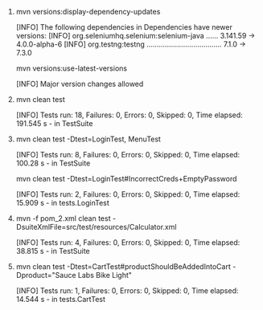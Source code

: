 1. mvn versions:display-dependency-updates

    [INFO] The following dependencies in Dependencies have newer versions:
    [INFO]   org.seleniumhq.selenium:selenium-java ...... 3.141.59 -> 4.0.0-alpha-6
    [INFO]   org.testng:testng ..................................... 7.1.0 -> 7.3.0
    
   mvn versions:use-latest-versions
        
    [INFO] Major version changes allowed
    
2. mvn clean test

    [INFO] Tests run: 18, Failures: 0, Errors: 0, Skipped: 0, Time elapsed: 191.545 s - in TestSuite

3. mvn clean test -Dtest=LoginTest, MenuTest
    
    [INFO] Tests run: 8, Failures: 0, Errors: 0, Skipped: 0, Time elapsed: 100.28 s - in TestSuite

   mvn clean test -Dtest=LoginTest#IncorrectCreds+EmptyPassword
    
    [INFO] Tests run: 2, Failures: 0, Errors: 0, Skipped: 0, Time elapsed: 15.909 s - in tests.LoginTest

4. mvn -f pom_2.xml clean test -DsuiteXmlFile=src/test/resources/Calculator.xml

    [INFO] Tests run: 4, Failures: 0, Errors: 0, Skipped: 0, Time elapsed: 38.815 s - in TestSuite

5. mvn clean test -Dtest=CartTest#productShouldBeAddedIntoCart -Dproduct="Sauce Labs Bike Light" 

    [INFO] Tests run: 1, Failures: 0, Errors: 0, Skipped: 0, Time elapsed: 14.544 s - in tests.CartTest


